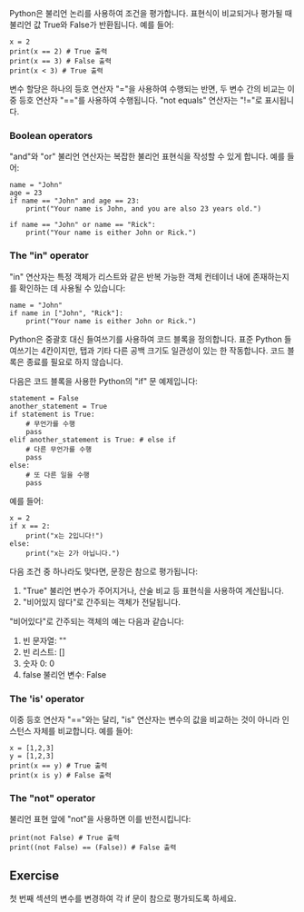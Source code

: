 Python은 불리언 논리를 사용하여 조건을 평가합니다. 표현식이 비교되거나 평가될 때 불리언 값 True와 False가 반환됩니다. 예를 들어:

    x = 2
    print(x == 2) # True 출력
    print(x == 3) # False 출력
    print(x < 3) # True 출력

변수 할당은 하나의 등호 연산자 "="을 사용하여 수행되는 반면, 두 변수 간의 비교는 이중 등호 연산자 "=="를 사용하여 수행됩니다. "not equals" 연산자는 "!="로 표시됩니다.

### Boolean operators

"and"와 "or" 불리언 연산자는 복잡한 불리언 표현식을 작성할 수 있게 합니다. 예를 들어:

    name = "John"
    age = 23
    if name == "John" and age == 23:
        print("Your name is John, and you are also 23 years old.")

    if name == "John" or name == "Rick":
        print("Your name is either John or Rick.")

### The "in" operator

"in" 연산자는 특정 객체가 리스트와 같은 반복 가능한 객체 컨테이너 내에 존재하는지를 확인하는 데 사용될 수 있습니다:

    name = "John"
    if name in ["John", "Rick"]:
        print("Your name is either John or Rick.")

Python은 중괄호 대신 들여쓰기를 사용하여 코드 블록을 정의합니다. 표준 Python 들여쓰기는 4칸이지만, 탭과 기타 다른 공백 크기도 일관성이 있는 한 작동합니다. 코드 블록은 종료를 필요로 하지 않습니다.

다음은 코드 블록을 사용한 Python의 "if" 문 예제입니다:

    statement = False
    another_statement = True
    if statement is True:
        # 무언가를 수행
        pass
    elif another_statement is True: # else if
        # 다른 무언가를 수행
        pass
    else:
        # 또 다른 일을 수행
        pass

예를 들어:

    x = 2
    if x == 2:
        print("x는 2입니다!")
    else:
        print("x는 2가 아닙니다.")

다음 조건 중 하나라도 맞다면, 문장은 참으로 평가됩니다:
1. "True" 불리언 변수가 주어지거나, 산술 비교 등 표현식을 사용하여 계산됩니다.
2. "비어있지 않다"로 간주되는 객체가 전달됩니다.

"비어있다"로 간주되는 객체의 예는 다음과 같습니다:
1. 빈 문자열: ""
2. 빈 리스트: []
3. 숫자 0: 0
4. false 불리언 변수: False

### The 'is' operator

이중 등호 연산자 "=="와는 달리, "is" 연산자는 변수의 값을 비교하는 것이 아니라 인스턴스 자체를 비교합니다. 예를 들어:

    x = [1,2,3]
    y = [1,2,3]
    print(x == y) # True 출력
    print(x is y) # False 출력

### The "not" operator

불리언 표현 앞에 "not"을 사용하면 이를 반전시킵니다:

    print(not False) # True 출력
    print((not False) == (False)) # False 출력

Exercise
--------

첫 번째 섹션의 변수를 변경하여 각 if 문이 참으로 평가되도록 하세요.
